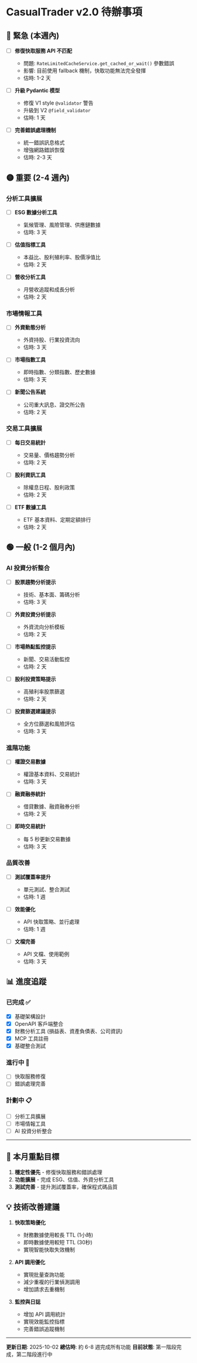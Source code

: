 # CasualTrader v2.0 待辦事項

## 🔴 緊急 (本週內)

- [ ] **修復快取服務 API 不匹配**
  - 問題: `RateLimitedCacheService.get_cached_or_wait()` 參數錯誤
  - 影響: 目前使用 fallback 機制，快取功能無法完全發揮
  - 估時: 1-2 天

- [ ] **升級 Pydantic 模型**
  - 修復 V1 style `@validator` 警告
  - 升級到 V2 `@field_validator`
  - 估時: 1 天

- [ ] **完善錯誤處理機制**
  - 統一錯誤訊息格式
  - 增強網路錯誤恢復
  - 估時: 2-3 天

## 🟡 重要 (2-4 週內)

### 分析工具擴展

- [ ] **ESG 數據分析工具**
  - 氣候管理、風險管理、供應鏈數據
  - 估時: 3 天

- [ ] **估值指標工具**
  - 本益比、股利殖利率、股價淨值比
  - 估時: 2 天

- [ ] **營收分析工具**
  - 月營收追蹤和成長分析
  - 估時: 2 天

### 市場情報工具

- [ ] **外資動態分析**
  - 外資持股、行業投資流向
  - 估時: 3 天

- [ ] **市場指數工具**
  - 即時指數、分類指數、歷史數據
  - 估時: 3 天

- [ ] **新聞公告系統**
  - 公司重大訊息、證交所公告
  - 估時: 2 天

### 交易工具擴展

- [ ] **每日交易統計**
  - 交易量、價格趨勢分析
  - 估時: 2 天

- [ ] **股利資訊工具**
  - 除權息日程、股利政策
  - 估時: 2 天

- [ ] **ETF 數據工具**
  - ETF 基本資料、定期定額排行
  - 估時: 2 天

## 🟢 一般 (1-2 個月內)

### AI 投資分析整合

- [ ] **股票趨勢分析提示**
  - 技術、基本面、籌碼分析
  - 估時: 3 天

- [ ] **外資投資分析提示**
  - 外資流向分析模板
  - 估時: 2 天

- [ ] **市場熱點監控提示**
  - 新聞、交易活動監控
  - 估時: 2 天

- [ ] **股利投資策略提示**
  - 高殖利率股票篩選
  - 估時: 2 天

- [ ] **投資篩選建議提示**
  - 全方位篩選和風險評估
  - 估時: 3 天

### 進階功能

- [ ] **權證交易數據**
  - 權證基本資料、交易統計
  - 估時: 3 天

- [ ] **融資融券統計**
  - 借貸數據、融資融券分析
  - 估時: 2 天

- [ ] **即時交易統計**
  - 每 5 秒更新交易數據
  - 估時: 3 天

### 品質改善

- [ ] **測試覆蓋率提升**
  - 單元測試、整合測試
  - 估時: 1 週

- [ ] **效能優化**
  - API 快取策略、並行處理
  - 估時: 1 週

- [ ] **文檔完善**
  - API 文檔、使用範例
  - 估時: 3 天

## 📊 進度追蹤

### 已完成 ✅

- [x] 基礎架構設計
- [x] OpenAPI 客戶端整合
- [x] 財務分析工具 (損益表、資產負債表、公司資訊)
- [x] MCP 工具註冊
- [x] 基礎整合測試

### 進行中 🔄

- [ ] 快取服務修復
- [ ] 錯誤處理完善

### 計劃中 📋

- [ ] 分析工具擴展
- [ ] 市場情報工具
- [ ] AI 投資分析整合

---

## 🎯 本月重點目標

1. **穩定性優先** - 修復快取服務和錯誤處理
2. **功能擴展** - 完成 ESG、估值、外資分析工具
3. **測試完善** - 提升測試覆蓋率，確保程式碼品質

## 💡 技術改善建議

1. **快取策略優化**
   - 財務數據使用較長 TTL (1小時)
   - 即時數據使用較短 TTL (30秒)
   - 實現智能快取失效機制

2. **API 調用優化**
   - 實現批量查詢功能
   - 減少重複的行業偵測調用
   - 增加請求去重機制

3. **監控與日誌**
   - 增加 API 調用統計
   - 實現效能監控指標
   - 完善錯誤追蹤機制

---

**更新日期**: 2025-10-02
**總估時**: 約 6-8 週完成所有功能
**目前狀態**: 第一階段完成，第二階段進行中

